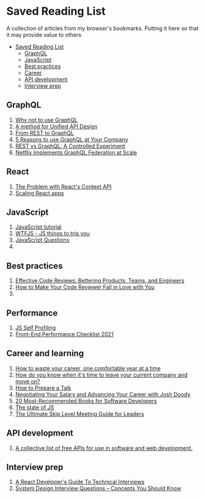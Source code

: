 # Saved Reading List

A collection of articles from my browser's bookmarks. Putting it here so that it may provide value to others

- [Saved Reading List](#saved-reading-list)
  - [GraphQL](#graphql)
  - [JavaScript](#javascript)
  - [Best practices](#best-practices)
  - [Career](#career-and-learning)
  - [API development](#api-development)
  - [Interview prep](#interview-prep)

## GraphQL
1. [Why not to use GraphQL](https://wundergraph.com/blog/why_not_use_graphql)
1. [A method for Unified API Design](https://www.youtube.com/watch?v=oG6-r3UdenE&feature=emb_title&ab_channel=GOTOConferences)
1. [From REST to GraphQL](https://charlypoly.com/publications/from-rest-to-graphql)
1. [5 Reasons to use GraphQL at Your Company](https://www.reddit.com/r/graphql/comments/k8luap/5_reasons_to_use_graphql_at_your_company/)
1. [REST vs GraphQL: A Controlled Experiment](https://export.arxiv.org/pdf/2003.04761.pdf)
1. [Netflix Implements GraphQL Federation at Scale
](https://www.infoq.com/news/2020/12/netflix-graphql-federation/)



## React
1. [The Problem with React's Context API](https://leewarrick.com/blog/the-problem-with-context/)
1. [Scaling React apps](https://www.sitepoint.com/organize-large-react-application/)


## JavaScript
1. [JavaScript tutorial](https://javascript.info/)
2. [WTFJS - JS things to trip you ](https://github.com/denysdovhan/wtfjs#readme)
1. [JavaScript Questions](https://github.com/lydiahallie/javascript-questions#readme)
1. 

## Best practices
1. [Effective Code Reviews: Bettering Products, Teams, and Engineers](https://medium.com/paypal-engineering/effective-code-reviews-53d62a203b2f)
1. [How to Make Your Code Reviewer Fall in Love with You](https://mtlynch.io/code-review-love/)
1. 


## Performance
1. [JS Self Profiling](https://addyosmani.com/blog/js-self-profiling/)
1. [Front-End Performance Checklist 2021
](https://www.smashingmagazine.com/2021/01/front-end-performance-2021-free-pdf-checklist/)


## Career and learning
1. [How to waste your career, one comfortable year at a time](https://apoorvagovind.substack.com/p/how-to-waste-your-career-one-comfortable)
2. [How do you know when it's time to leave your current company and move on?](https://www.quora.com/How-do-you-know-when-its-time-to-leave-your-current-company-and-move-on/answer/Edmond-Lau)
3. [How to Prepare a Talk](https://www.deconstructconf.com/blog/how-to-prepare-a-talk)
4. [Negotiating Your Salary and Advancing Your Career with Josh Doody](https://egghead.io/podcasts/negotiating-your-salary-and-advancing-your-career-with-josh-doody)
5. [20 Most-Recommended Books for Software Developers](https://dev.to/awwsmm/20-most-recommended-books-for-software-developers-5578)
6. [The  state of JS](https://2019.stateofjs.com/resources/)
1. [The Ultimate Skip Level Meeting Guide for Leaders](https://codingsans.com/blog/skip-level-meeting)



## API development
1. [A collective list of free APIs for use in software and web development.](https://github.com/public-apis/public-apis)
   


## Interview prep
1. [A React Developer's Guide To Technical Interviews](https://slides.com/adriannavaldivia/a-react-developer-s-guide-to-technical-interviews/#/11)
2. [System Design Interview Questions – Concepts You Should Know](https://www.freecodecamp.org/news/systems-design-for-interviews/)


